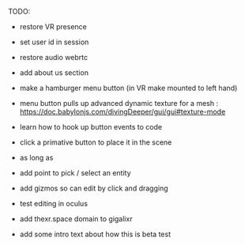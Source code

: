 TODO:

- restore VR presence
- set user id in session

- restore audio webrtc

- add about us section

- make a hamburger menu button (in VR make mounted to left hand)
- menu button pulls up advanced dynamic texture for a mesh : https://doc.babylonjs.com/divingDeeper/gui/gui#texture-mode

- learn how to hook up button events to code
- click a primative button to place it in the scene
- as long as 

- add point to pick / select an entity
- add gizmos so can edit by click and dragging
- test editing in oculus
- add thexr.space domain to gigalixr
- add some intro text about how this is beta test

